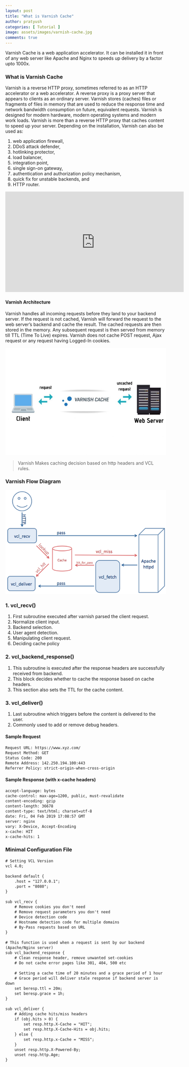 ```yaml
---
layout: post
title: "What is Varnish Cache"
author: pratyush
categories: [ Tutorial ]
image: assets/images/varnish-cache.jpg
comments: true
---
```


Varnish Cache is a web application accelerator. It can be installed it in front of any web server like Apache and Nginx to speeds up delivery by a factor upto 1000x.

### What is Varnish Cache
Varnish is a reverse HTTP proxy, sometimes referred to as an HTTP accelerator or a web accelerator. A reverse proxy is a proxy server that appears to clients as an ordinary server. Varnish stores (caches) files or fragments of files in memory that are used to reduce the response time and network bandwidth consumption on future, equivalent requests. Varnish is designed for modern hardware, modern operating systems and modern work loads. Varnish is more than a reverse HTTP proxy that caches content to speed up your server. Depending on the installation, Varnish can also be used as:

1. web application firewall, 
2. DDoS attack defender, 
3. hotlinking protector,
4. load balancer,
5. integration point,
6. single sign-on gateway,
7. authentication and authorization policy mechanism, 
8. quick fix for unstable backends, and
9. HTTP router.

<p><iframe width="560" height="315" src="https://www.youtube.com/embed/fGD14ChpcL4" title="YouTube video player" frameborder="0" allow="accelerometer; autoplay; clipboard-write; encrypted-media; gyroscope; picture-in-picture" allowfullscreen></iframe></p>

#### Varnish Architecture
Varnish handles all incoming requests before they land to your backend server. If the request is not cached, Varnish will forward the request to the web server’s backend and cache the result. The cached requests are then stored in the memory. Any subsequent request is then served from memory till TTL (Time To Live) expires. Varnish does not cache POST request, Ajax request or any request having Logged-In cookies.

![Varnish Architecture](/assets/images/varnish-architecture.jpg)

> Varnish Makes caching decision based on http headers and VCL rules.

### Varnish Flow Diagram

![Varnish Architecture](/assets/images/varnish-flow.png)

### 1. vcl_recv()
 1. First subroutine executed after varnish parsed the client request.
 2. Normalize client input.
 3. Backend selection.
 4. User agent detection.
 5. Manipulating client request.
 6. Deciding cache policy

### 2. vcl_backend_response()
 1. This subroutine is executed after the response headers are successfully received from backend.
 2. This block decides whether to cache the response based on cache headers.
 3. This section also sets the TTL for the cache content.

### 3. vcl_deliver()
 1. Last subroutine which triggers before the content is delivered to the user.
 2. Commonly used to add or remove debug headers.

#### Sample Request
```
Request URL: https://www.xyz.com/
Request Method: GET
Status Code: 200 
Remote Address: 142.250.194.100:443
Referrer Policy: strict-origin-when-cross-origin
```
#### Sample Response (with x-cache headers)
```
accept-language: bytes
cache-control: max-age=1200, public, must-revalidate
content-encoding: gzip
content-length: 36678
content-type: text/html; charset=utf-8
date: Fri, 04 Feb 2019 17:08:57 GMT
server: nginx
vary: X-Device, Accept-Encoding
x-cache: HIT
x-cache-hits: 1
```

### Minimal Configuration File
```
# Setting VCL Version
vcl 4.0;

backend default {
	.host = "127.0.0.1";
	.port = "8080";
}

sub vcl_recv {
	# Remove cookies you don't need
	# Remove request parameters you don't need
    # Device detection code
    # Hostname detection code for multiple domains
    # By-Pass requests based on URL
}

# This function is used when a request is sent by our backend (Apache/Nginx server)
sub vcl_backend_response {
	# Clean response header, remove unwanted set-cookies
    # Do not cache error pages like 301, 404, 500 etc

	# Setting a cache time of 20 minutes and a grace period of 1 hour
	# Grace period will deliver stale response if backend server is down
	set beresp.ttl = 20m;
	set beresp.grace = 1h;
}

sub vcl_deliver {
	# Adding cache hits/miss headers
	if (obj.hits > 0) {
		set resp.http.X-Cache = "HIT";
		set resp.http.X-Cache-Hits = obj.hits;
	} else {
		set resp.http.x-Cache = "MISS";
	}
    unset resp.http.X-Powered-By;
    unset resp.http.Age;
}
```